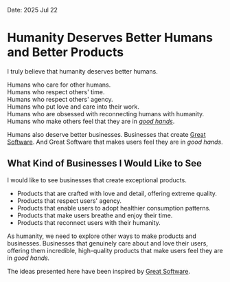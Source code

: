 Date: 2025 Jul 22
# Humanity Deserves Better Humans and Better Products

I truly believe that humanity deserves better humans.

Humans who care for other humans.  
Humans who respect others' time.  
Humans who respect others' agency.  
Humans who put love and care into their work.  
Humans who are obsessed with reconnecting humans with humanity.  
Humans who make others feel that they are in *[good hands](https://stephango.com/in-good-hands)*.

Humans also deserve better businesses. Businesses that create [Great Software](https://maraoz.com/great-software/). And Great Software that makes users feel they are in *good hands*.

## What Kind of Businesses I Would Like to See
I would like to see businesses that create exceptional products.

- Products that are crafted with love and detail, offering extreme quality.
- Products that respect users' agency.
- Products that enable users to adopt healthier consumption patterns.
- Products that make users breathe and enjoy their time.
- Products that reconnect users with their humanity.

As humanity, we need to explore other ways to make products and businesses. Businesses that genuinely care about and love their users, offering them incredible, high-quality products that make users feel they are in *good hands.*

The ideas presented here have been inspired by [Great Software](https://maraoz.com/great-software/).